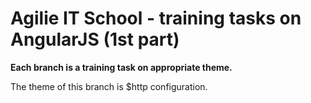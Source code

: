 # Agilie IT School - training tasks on AngularJS (1st part)
**Each branch is a training task on appropriate theme.**

The theme of this branch is $http configuration.